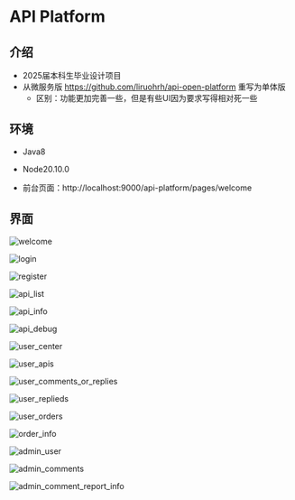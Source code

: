 # API Platform

## 介绍

- 2025届本科生毕业设计项目
- 从微服务版  https://github.com/liruohrh/api-open-platform  重写为单体版
  - 区别：功能更加完善一些，但是有些UI因为要求写得相对死一些




## 环境

- Java8
- Node20.10.0

- 前台页面：http://localhost:9000/api-platform/pages/welcome

## 界面

![welcome](./docs/imgs/welcome.png)

![login](./docs/imgs/login.jpeg)

![register](./docs/imgs/register.jpeg)

![api_list](./docs/imgs/api_list.jpeg)



![api_info](./docs/imgs/api_info.jpeg)



![api_debug](./docs/imgs/api_debug.jpeg)



![user_center](./docs/imgs/user_center.jpeg)



![user_apis](./docs/imgs/user_apis.jpeg)

![user_comments_or_replies](./docs/imgs/user_comments_or_replies.jpeg)

![user_replieds](./docs/imgs/user_replieds.jpeg)

![user_orders](./docs/imgs/user_orders.jpeg)

![order_info](./docs/imgs/order_info.jpeg)

![admin_user](./docs/imgs/admin_user.jpeg)

![admin_comments](./docs/imgs/admin_comments.jpeg)

![admin_comment_report_info](./docs/imgs/admin_comment_report_info.jpeg)

